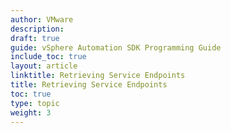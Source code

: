 ```yaml
---
author: VMware
description:
draft: true
guide: vSphere Automation SDK Programming Guide
include_toc: true
layout: article
linktitle: Retrieving Service Endpoints
title: Retrieving Service Endpoints
toc: true
type: topic
weight: 3
---
```

